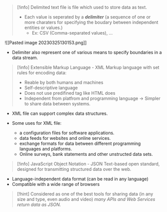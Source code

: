 > [!info] Delimited text file
> is file which used to store data as text.
> * Each value is seperated by a ***delimiter*** (a sequence of one or more charaters for specifying the boudary between independent entities or values.) 
> 	* Ex: CSV (Comma-separated values), ...

![[Pasted image 20230325130153.png]]

* Delimiter also represent one of various means to specify boundaries in a data stream.

> [!info] Extensible Markup Language - XML
> Markup language with set rules for encoding data:
> * Reable by both humans and machines
> * Self-descriptive language
> * Does not use predifined tag like HTML does
> * Independent from platfrom and programming language 
> -> Simpler to share data between systems.

* XML file can support complex data structures.

* Some uses for XML file:
	* a configuration files for software applications.
	* data feeds for websites and online services.
	* exchange formats for data between different programming languages and platforms.
	* Online surveys, bank statements and other unstructed data sets.

> [!info] JavaScript Object Notation - JSON
> Text-based open standard, designed for transmitting structured data over the web.

* Language-independent data format (can be read in any language)
* Compatible with a wide range of browsers 

> [!hint] Considered as one of the best tools for sharing data (in any size and type, even audio and video)
> *many APIs and Web Services return data as JSON.*

